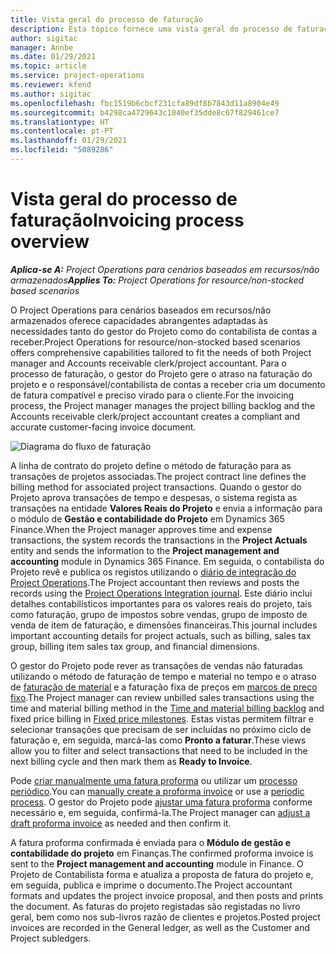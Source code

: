 ```yaml
---
title: Vista geral do processo de faturação
description: Esta tópico fornece uma vista geral do processo de faturação no Project Operations para cenários baseados em recursos/não armazenados.
author: sigitac
manager: Annbe
ms.date: 01/29/2021
ms.topic: article
ms.service: project-operations
ms.reviewer: kfend
ms.author: sigitac
ms.openlocfilehash: fbc1519b6cbcf231cfa89df8b7843d11a8904e49
ms.sourcegitcommit: b4298ca4729643c1040ef35dde8c67f829461ce7
ms.translationtype: HT
ms.contentlocale: pt-PT
ms.lasthandoff: 01/29/2021
ms.locfileid: "5089286"
---
```

# <a name="invoicing-process-overview"></a><span data-ttu-id="82380-103">Vista geral do processo de faturação</span><span class="sxs-lookup"><span data-stu-id="82380-103">Invoicing process overview</span></span>

<span data-ttu-id="82380-104">_**Aplica-se A:** Project Operations para cenários baseados em recursos/não armazenados_</span><span class="sxs-lookup"><span data-stu-id="82380-104">_**Applies To:** Project Operations for resource/non-stocked based scenarios_</span></span>

<span data-ttu-id="82380-105">O Project Operations para cenários baseados em recursos/não armazenados oferece capacidades abrangentes adaptadas às necessidades tanto do gestor do Projeto como do contabilista de contas a receber.</span><span class="sxs-lookup"><span data-stu-id="82380-105">Project Operations for resource/non-stocked based scenarios offers comprehensive capabilities tailored to fit the needs of both Project manager and Accounts receivable clerk/project accountant.</span></span> <span data-ttu-id="82380-106">Para o processo de faturação, o gestor do Projeto gere o atraso na faturação do projeto e o responsável/contabilista de contas a receber cria um documento de fatura compatível e preciso virado para o cliente.</span><span class="sxs-lookup"><span data-stu-id="82380-106">For the invoicing process, the Project manager manages the project billing backlog and the Accounts receivable clerk/project accountant creates a compliant and accurate customer-facing invoice document.</span></span>

![Diagrama do fluxo de faturação](./media/invoicing-flow.png)

<span data-ttu-id="82380-108">A linha de contrato do projeto define o método de faturação para as transações de projetos associadas.</span><span class="sxs-lookup"><span data-stu-id="82380-108">The project contract line defines the billing method for associated project transactions.</span></span> <span data-ttu-id="82380-109">Quando o gestor do Projeto aprova transações de tempo e despesas, o sistema regista as transações na entidade **Valores Reais do Projeto** e envia a informação para o módulo de **Gestão e contabilidade do Projeto** em Dynamics 365 Finance.</span><span class="sxs-lookup"><span data-stu-id="82380-109">When the Project manager approves time and expense transactions, the system records the transactions in the **Project Actuals** entity and sends the information to the **Project management and accounting** module in Dynamics 365 Finance.</span></span> <span data-ttu-id="82380-110">Em seguida, o contabilista do Projeto revê e publica os registos utilizando o [diário de integração do Project Operations](../project-accounting/project-operations-integration-journal.md).</span><span class="sxs-lookup"><span data-stu-id="82380-110">The Project accountant then reviews and posts the records using the [Project Operations Integration journal](../project-accounting/project-operations-integration-journal.md).</span></span> <span data-ttu-id="82380-111">Este diário inclui detalhes contabilísticos importantes para os valores reais do projeto, tais como faturação, grupo de impostos sobre vendas, grupo de imposto de venda de item de faturação, e dimensões financeiras.</span><span class="sxs-lookup"><span data-stu-id="82380-111">This journal includes important accounting details for project actuals, such as billing, sales tax group, billing item sales tax group, and financial dimensions.</span></span>

<span data-ttu-id="82380-112">O gestor do Projeto pode rever as transações de vendas não faturadas utilizando o método de faturação de tempo e material no tempo e o atraso de [faturação de material](../proforma-invoicing/manage-billing-backlog.md#time-and-material-billing-backlog) e a faturação fixa de preços em [marcos de preço fixo](../proforma-invoicing/manage-billing-backlog.md#fixed-price-milestones).</span><span class="sxs-lookup"><span data-stu-id="82380-112">The Project manager can review unbilled sales transactions using the time and material billing method in the [Time and material billing backlog](../proforma-invoicing/manage-billing-backlog.md#time-and-material-billing-backlog) and fixed price billing in [Fixed price milestones](../proforma-invoicing/manage-billing-backlog.md#fixed-price-milestones).</span></span> <span data-ttu-id="82380-113">Estas vistas permitem filtrar e selecionar transações que precisam de ser incluídas no próximo ciclo de faturação e, em seguida, marcá-las como **Pronto a faturar**.</span><span class="sxs-lookup"><span data-stu-id="82380-113">These views allow you to filter and select transactions that need to be included in the next billing cycle and then mark them as **Ready to Invoice**.</span></span>

<span data-ttu-id="82380-114">Pode [criar manualmente uma fatura proforma](../proforma-invoicing/create-manual-proforma-invoice.md) ou utilizar um [processo periódico](../proforma-invoicing/configure-automated-invoice-creation.md).</span><span class="sxs-lookup"><span data-stu-id="82380-114">You can [manually create a proforma invoice](../proforma-invoicing/create-manual-proforma-invoice.md) or use a [periodic process](../proforma-invoicing/configure-automated-invoice-creation.md).</span></span> <span data-ttu-id="82380-115">O gestor do Projeto pode [ajustar uma fatura proforma](../proforma-invoicing/manage-proforma-invoice.md) conforme necessário e, em seguida, confirmá-la.</span><span class="sxs-lookup"><span data-stu-id="82380-115">The Project manager can [adjust a draft proforma invoice](../proforma-invoicing/manage-proforma-invoice.md) as needed and then confirm it.</span></span>

<span data-ttu-id="82380-116">A fatura proforma confirmada é enviada para o **Módulo de gestão e contabilidade do projeto** em Finanças.</span><span class="sxs-lookup"><span data-stu-id="82380-116">The confirmed proforma invoice is sent to the **Project management and accounting** module in Finance.</span></span> <span data-ttu-id="82380-117">O Projeto de Contabilista forma e atualiza a proposta de fatura do projeto e, em seguida, publica e imprime o documento.</span><span class="sxs-lookup"><span data-stu-id="82380-117">The Project accountant formats and updates the project invoice proposal, and then posts and prints the document.</span></span> <span data-ttu-id="82380-118">As faturas do projeto registadas são registadas no livro geral, bem como nos sub-livros razão de clientes e projetos.</span><span class="sxs-lookup"><span data-stu-id="82380-118">Posted project invoices are recorded in the General ledger, as well as the Customer and Project subledgers.</span></span>
